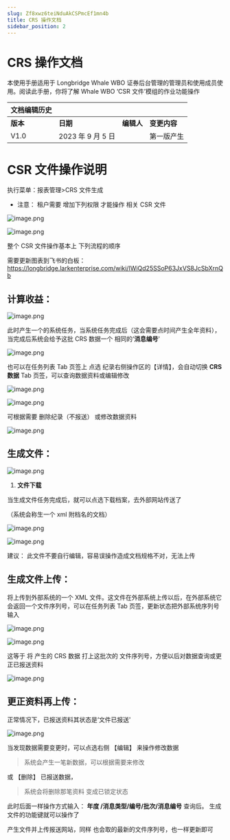 ```yaml
---
slug: Zf8xwz6teiNduAkCSPmcEf1mn4b
title: CRS 操作文档
sidebar_position: 2
---
```



# CRS 操作文档


本使用手册适用于 Longbridge Whale WBO 证券后台管理的管理员和使用成员使用。阅读此手册，你将了解 Whale WBO ‘CSR 文件’模组的作业功能操作


| 文档编辑历史 |                |         |          |
| ------ | -------------- | ------- | -------- |
| **版本** | **日期**         | **编辑人** | **变更内容** |
| V1.0   | 2023 年 9 月 5 日 |         | 第一版产生    |


# CSR 文件操作说明


执行菜单：报表管理>CRS 文件生成

- 注意： 租户需要 增加下列权限 才能操作 相关 CSR 文件

![image.png](/assets/afb2a58791504d7aed6bbc854f25a2f5.png)


![image.png](/assets/9a1db44cb6ea836f7fb881b6a04659c3.png)


整个 CSR 文件操作基本上 下列流程的顺序


需要更新图表到飞书的白板：https://longbridge.larkenterprise.com/wiki/IWiQd25SSoP63JxVS8JcSbXrnQb


## **计算收益**： 


![image.png](/assets/e294a0b1ccce49b2452bc7534607b7a4.png)


此时产生一个的系统任务，当系统任务完成后（这会需要点时间产生全年资料）， 当完成后系统会给予这批 CRS 数据一个 相同的‘**消息编号**'


![image.png](/assets/5c92de27e1b7029c275cffbe62cd98cb.png)


 也可以在任务列表 Tab 页签上 点选 纪录右侧操作区的【详情】，会自动切换 **CRS 数据** Tab 页签，可以查询数据资料或编辑修改


![image.png](/assets/f614ab419d592304ae7a4a2bb8e5f0db.png)


![image.png](/assets/5a9ee0ce1497ee5388743c0719494ea5.png)


可根据需要 删除纪录（不报送） 或修改数据资料


![image.png](/assets/918ef9ec00e57bd44bb3b6cd93a89d2d.png)


## **生成文件**： 


![image.png](/assets/d20289937288188ecc21363dcca90c9c.png)

1. **文件下载**

当生成文件任务完成后，就可以点选下载档案，去外部网站传送了


（系统会称生一个 xml 附档名的文档）


![image.png](/assets/2ee2900ee5a943bca0e51bf5a2010ef2.png)


![image.png](/assets/3eefb8a5bb478ef67ac0be55ef4a9f91.png)


建议： 此文件不要自行编辑，容易误操作造成文档规格不对，无法上传


## **生成文件上传**： 


将上传到外部系统的一个 XML 文件。这文件在外部系统上传以后，在外部系统它会返回一个文件序列号，可以在任务列表 Tab 页签，更新状态把外部系统序列号输入


![image.png](/assets/46ccfbfb87ebf815c6fbca291191a66f.png)


![image.png](/assets/ccf9783d0d7fbed9686a590ea5bb89b7.png)


这等于 将 产生的 CRS 数据 打上这批次的 文件序列号，方便以后对数据查询或更正已报送资料


![image.png](/assets/9339c6eaa67854b79d3d97a756c9e11e.png)


## **更正资料再上传**： 


正常情况下，已报送资料其状态是‘文件已报送'


![image.png](/assets/dcc462d9db016c08f21706947864464b.png)


当发现数据需要变更时，可以点选右侧 【编辑】 来操作修改数据

> 系统会产生一笔新数据，可以根据需要来修改

或 【删除】 已报送数据，

> 系统会将删除那笔资料 变成已锁定状态

此时后面一样操作方式输入： **年度 /消息类型/编号/批次/消息编号**  查询后。 生成文件的功能键就可以操作了


产生文件并上传报送网站，同样 也会取的最新的文件序列号，也一样更新即可

